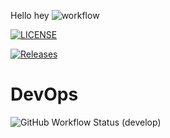 Hello 
hey
![workflow](https://github.com/Kyaw-Zayar-Thein/sem/actions/workflows/main.yml/badge.svg)

[![LICENSE](https://img.shields.io/github/license/Kyaw-Zayar-Thein/sem.svg?style=flat-square)](https://github.com/Kyaw-Zayar-Thein/sem/blob/master/LICENSE)

[![Releases](https://img.shields.io/github/release/Kyaw-Zayar-Thein/sem/all.svg?style=flat-square)](https://github.com/Kyaw-Zayar-Thein/sem/releases)

# DevOps
![GitHub Workflow Status (develop)](
https://img.shields.io/github/actions/workflow/status/Kyaw-Zayar-Thein/sem/main.yml?branch=develop&style=flat-square
)
